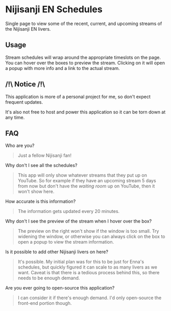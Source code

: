 # Nijisanji EN Schedules

Single page to view some of the recent, current, and upcoming streams of the Nijisanji EN livers.

## Usage

Stream schedules will wrap around the appropriate timeslots on the page.
You can hover over the boxes to preview the stream. Clicking on it will open a popup with more info and a link to the actual stream.

## /!\ Notice /!\

This application is more of a personal project for me, so don't expect frequent updates.

It's also not free to host and power this application so it can be torn down at any time.

## FAQ

Who are you?
> Just a fellow Nijisanji fan!

Why don't I see all the schedules?
> This app will only show whatever streams that they put up on YouTube. So for example if they have an upcoming stream 5 days from now but don't have the *waiting room* up on YouTube, then it won't show here.

How accurate is this information?
> The information gets updated every 20 minutes.

Why don't I see the preview of the stream when I hover over the box?
> The preview on the right won't show if the window is too small. Try widening the window, or otherwise you can always click on the box to open a popup to view the stream information.

Is it possible to add other Nijisanji livers on here?
> It's possible. My initial plan was for this to be just for Enna's schedules, but quickly figured it can scale to as many livers as we want. Caveat is that there is a tedious process behind this, so there needs to be enough demand.

Are you ever going to open-source this application?
> I can consider it if there's enough demand. I'd only open-source the front-end portion though.
